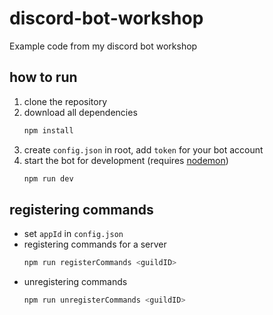 # discord-bot-workshop
Example code from my discord bot workshop

## how to run
1. clone the repository
2. download all dependencies
    ```bash
    npm install
    ```
3. create `config.json` in root, add `token` for your bot account
4. start the bot for development (requires [nodemon](https://www.npmjs.com/package/nodemon))
    ```bash
    npm run dev
    ```

## registering commands
- set `appId` in `config.json`
- registering commands for a server
    ```bash
    npm run registerCommands <guildID>
    ```
- unregistering commands
    ```bash
    npm run unregisterCommands <guildID>
    ```
